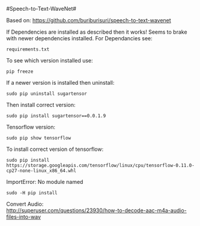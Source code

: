 #Speech-to-Text-WaveNet#

Based on: https://github.com/buriburisuri/speech-to-text-wavenet  

If Dependencies are installed as described then it works! 
Seems to brake with newer dependencies installed. 
For Dependancies see:  

    requirements.txt

To see which version installed use:    

    pip freeze

If a newer version is installed then uninstall: 

    sudo pip uninstall sugartensor

Then install correct version: 

    sudo pip install sugartensor==0.0.1.9

Tensorflow version: 

    sudo pip show tensorflow
  
To install correct version of tensorflow: 

    sudo pip install https://storage.googleapis.com/tensorflow/linux/cpu/tensorflow-0.11.0-cp27-none-linux_x86_64.whl

ImportError: No module named  

    sudo -H pip install
    
Convert Audio:  
http://superuser.com/questions/23930/how-to-decode-aac-m4a-audio-files-into-wav